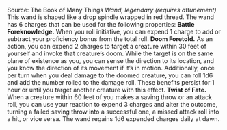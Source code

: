 Source: The Book of Many Things
*Wand, legendary (requires attunement)*
This wand is shaped like a drop spindle wrapped in red thread. The wand has 6 charges that can be used for the following properties:
**Battle Foreknowledge.** When you roll initiative, you can expend 1 charge to add or subtract your proficiency bonus from the total roll.
**Doom Foretold.** As an action, you can expend 2 charges to target a creature within 30 feet of yourself and invoke that creature’s doom. While the target is on the same plane of existence as you, you can sense the direction to its location, and you know the direction of its movement if it’s in motion. Additionally, once per turn when you deal damage to the doomed creature, you can roll 1d6 and add the number rolled to the damage roll. These benefits persist for 1 hour or until you target another creature with this effect.
**Twist of Fate.** When a creature within 60 feet of you makes a saving throw or an attack roll, you can use your reaction to expend 3 charges and alter the outcome, turning a failed saving throw into a successful one, a missed attack roll into a hit, or vice versa.
The wand regains 1d6 expended charges daily at dawn.